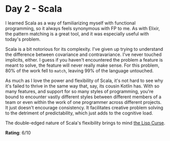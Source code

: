 # Day 2 - Scala
I learned Scala as a way of familiarizing myself with functional programming, so it always feels synonymous with FP to me. As with Elixir, the pattern matching is a great tool, and it was especially useful with today's problem.

Scala is a bit notorious for its complexity. I've given up trying to understand the difference between covariance and contravariance. I've never touched implicits, either. I guess if you haven't encountered the problem a feature is meant to solve, the feature will never really make sense. For this problem, 80% of the work fell to `match`, leaving 99% of the language untouched.

As much as I love the power and flexibility of Scala, it's not hard to see why it's failed to thrive in the same way that, say, its cousin Kotlin has. With so many features, and support for so many styles of programming, you're bound to encounter vastly different styles between different members of a team or even within the work of one programmer across different projects. It just doesn't encourage consistency. It facilitates creative problem solving to the detriment of predictability, which just adds to the cognitive load. 

The double-edged nature of Scala's flexibility brings to mind [the Lisp Curse](http://www.winestockwebdesign.com/Essays/Lisp_Curse.html).


**Rating**: 6/10